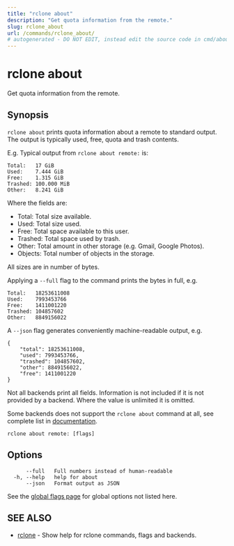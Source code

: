 ```yaml
---
title: "rclone about"
description: "Get quota information from the remote."
slug: rclone_about
url: /commands/rclone_about/
# autogenerated - DO NOT EDIT, instead edit the source code in cmd/about/ and as part of making a release run "make commanddocs"
---
```

# rclone about

Get quota information from the remote.

## Synopsis


`rclone about` prints quota information about a remote to standard
output. The output is typically used, free, quota and trash contents.

E.g. Typical output from `rclone about remote:` is:

    Total:   17 GiB
    Used:    7.444 GiB
    Free:    1.315 GiB
    Trashed: 100.000 MiB
    Other:   8.241 GiB

Where the fields are:

  * Total: Total size available.
  * Used: Total size used.
  * Free: Total space available to this user.
  * Trashed: Total space used by trash.
  * Other: Total amount in other storage (e.g. Gmail, Google Photos).
  * Objects: Total number of objects in the storage.

All sizes are in number of bytes.

Applying a `--full` flag to the command prints the bytes in full, e.g.

    Total:   18253611008
    Used:    7993453766
    Free:    1411001220
    Trashed: 104857602
    Other:   8849156022

A `--json` flag generates conveniently machine-readable output, e.g.

    {
        "total": 18253611008,
        "used": 7993453766,
        "trashed": 104857602,
        "other": 8849156022,
        "free": 1411001220
    }

Not all backends print all fields. Information is not included if it is not
provided by a backend. Where the value is unlimited it is omitted.

Some backends does not support the `rclone about` command at all,
see complete list in [documentation](https://rclone.org/overview/#optional-features).


```
rclone about remote: [flags]
```

## Options

```
      --full   Full numbers instead of human-readable
  -h, --help   help for about
      --json   Format output as JSON
```

See the [global flags page](/flags/) for global options not listed here.

## SEE ALSO

* [rclone](/commands/rclone/)	 - Show help for rclone commands, flags and backends.

